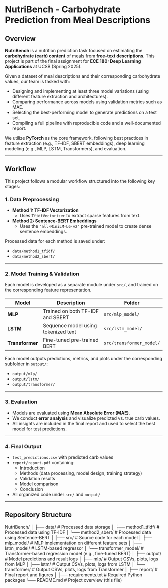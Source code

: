 # NutriBench - Carbohydrate Prediction from Meal Descriptions

## Overview

**NutriBench** is a nutrition prediction task focused on estimating the **carbohydrate (carb) content** of meals from **free-text descriptions**. This project is part of the final assignment for **ECE 180: Deep Learning Applications** at UCSB (Spring 2025).

Given a dataset of meal descriptions and their corresponding carbohydrate values, our team is tasked with:

- Designing and implementing at least three model variations (using different feature extraction and architectures).
- Comparing performance across models using validation metrics such as MAE.
- Selecting the best-performing model to generate predictions on a test set.
- Compiling a full pipeline with reproducible code and a well-documented report.

We utilize **PyTorch** as the core framework, following best practices in feature extraction (e.g., TF-IDF, SBERT embeddings), deep learning modeling (e.g., MLP, LSTM, Transformers), and evaluation.

---

## Workflow

This project follows a modular workflow structured into the following key stages:

### 1. Data Preprocessing

- **Method 1: TF-IDF Vectorization**
  - Uses `TfidfVectorizer` to extract sparse features from text.
- **Method 2: Sentence-BERT Embeddings**
  - Uses the `"all-MiniLM-L6-v2"` pre-trained model to create dense sentence embeddings.

Processed data for each method is saved under:

- `data/method1_tfidf/`
- `data/method2_sbert/`

---

### 2. Model Training & Validation

Each model is developed as a separate module under `src/`, and trained on the corresponding feature representation.

| Model         | Description                          | Folder                  |
|---------------|--------------------------------------|--------------------------|
| **MLP**       | Trained on both TF-IDF and SBERT     | `src/mlp_model/`         |
| **LSTM**      | Sequence model using tokenized text  | `src/lstm_model/`        |
| **Transformer** | Fine-tuned pre-trained BERT        | `src/transformer_model/` |

Each model outputs predictions, metrics, and plots under the corresponding subfolder in `output/`:

- `output/mlp/`
- `output/lstm/`
- `output/transformer/`

---

### 3. Evaluation

- Models are evaluated using **Mean Absolute Error (MAE)**.
- We conduct **error analysis** and visualize predicted vs. true carb values.
- All insights are included in the final report and used to select the best model for test predictions.

---

### 4. Final Output

- `test_predictions.csv` with predicted carb values
- `report/report.pdf` containing:
  - Introduction
  - Methods (data processing, model design, training strategy)
  - Validation results
  - Model comparison
  - Conclusion
- All organized code under `src/` and `output/`

---

## Repository Structure

NutriBench/
│
├── data/                      # Processed data storage
│   ├── method1_tfidf/         # Processed data using TF-IDF
│   └── method2_sbert/         # Processed data using Sentence-BERT
│
├── src/                       # Source code for each model
│   ├── mlp_model/             # MLP implementation on different feature sets
│   ├── lstm_model/            # LSTM-based regressor
│   └── transformer_model/     # Transformer-based regression model (e.g., fine-tuned BERT)
│
├── output/                    # Model predictions and result logs
│   ├── mlp/                   # Output CSVs, plots, logs from MLP
│   ├── lstm/                  # Output CSVs, plots, logs from LSTM
│   └── transformer/           # Output CSVs, plots, logs from Transformer
│
├── report/                    # Final report and figures
│
├── requirements.txt           # Required Python packages
└── README.md                  # Project overview (this file)
